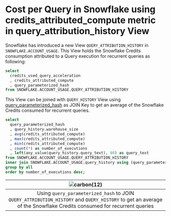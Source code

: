 # Cost per Query in Snowflake using credits_attributed_compute metric in query_attribution_history View

Snowflake has introduced a new View `QUERY_ATTRIBUTION_HISTORY` in `SNOWFLAKE.ACCOUNT_USAGE`. This View holds the Snowflake Credits consumption attributed to a Query execution for recurrent queries as following: 

```sql
select
  credits_used_query_acceleration
  , credits_attributed_compute
  , query_parameterized_hash
from SNOWFLAKE.ACCOUNT_USAGE.QUERY_ATTRIBUTION_HISTORY
```

This View can be joined with `QUERY_HISTORY` View using [query_parameterized_hash](query_hash-and-query_parameterized_hash-in-snowflake.md) as JOIN Key to get an average of the Snowflake Credits consumed for recurrent queries.

```sql
select 
  query_parameterized_hash
  , query_history.warehouse_size
  , avg(credits_attributed_compute)
  , max(credits_attributed_compute)
  , min(credits_attributed_compute)
  , count(*) as number_of_executions
  , left(any_value(query_history.query_text), 80) as query_text
from SNOWFLAKE.ACCOUNT_USAGE.QUERY_ATTRIBUTION_HISTORY
inner join SNOWFLAKE.ACCOUNT_USAGE.query_history using (query_parameterized_hash, start_time)
group by all
order by number_of_executions desc;
```

|![carbon(12)](https://github.com/user-attachments/assets/1769d425-e546-4d5a-bda1-06242c06904a)|
|:-:|
|Using `query_parameterized_hash` to JOIN `QUERY_ATTRIBUTION_HISTORY` and `QUERY_HISTORY` to get an average of the Snowflake Credits consumed for recurrent queries |


